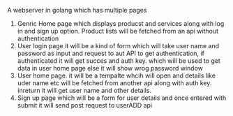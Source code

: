 A webserver in golang which has multiple pages
1. Genric Home page which displays producst and services along with log in and sign up option. Product lists will be fetched from an api without authentication
2. User login page it will be a kind of form which will  take user name and password as input and request to aut API to get authentication, if authenticated it will get succes and auth key. which will be used to get data in user home page else it will show wrog password window
3. User home page. it will be a tempalte whcih will open and details like uder name etc will be fetched from another api along with auth key. inreturn it will get user name and other details.
4. Sign up page which will be a form for user details and once entered with submit it will send post request to userADD api 
